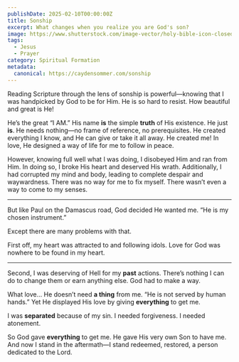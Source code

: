 ```yaml
---
publishDate: 2025-02-10T00:00:00Z
title: Sonship
excerpt: What changes when you realize you are God's son?
image: https://www.shutterstock.com/image-vector/holy-bible-icon-closed-old-600nw-2096397382.jpg
tags:
  - Jesus
  - Prayer
category: Spiritual Formation
metadata:
  canonical: https://caydensommer.com/sonship
---
```


Reading Scripture through the lens of sonship is powerful—knowing that I was handpicked by God to be for Him. He is so hard to resist. How beautiful and great is He!

He’s the great “I AM.” His name **is** the simple **truth** of His existence. He just **is**. He needs nothing—no frame of reference, no prerequisites. He created everything I know, and He can give or take it all away. He created me! In love, He designed a way of life for me to follow in peace.

However, knowing full well what I was doing, I disobeyed Him and ran from Him. In doing so, I broke His heart and deserved His wrath. Additionally, I had corrupted my mind and body, leading to complete despair and waywardness. There was no way for me to fix myself. There wasn’t even a way to come to my senses.

---

But like Paul on the Damascus road, God decided He wanted me. “He is my chosen instrument.”

Except there are many problems with that.

First off, my heart was attracted to and following idols. Love for God was nowhere to be found in my heart.

---

Second, I was deserving of Hell for my **past** actions. There’s nothing I can do to change them or earn anything else. God had to make a way.

What love… He doesn’t need **a thing** from me. “He is not served by human hands.” Yet He displayed His love by giving **everything** to get me.

I was **separated** because of my sin. I needed forgiveness. I needed atonement.

So God gave **everything** to get me. He gave His very own Son to have me. And now I stand in the aftermath—I stand redeemed, restored, a person dedicated to the Lord.